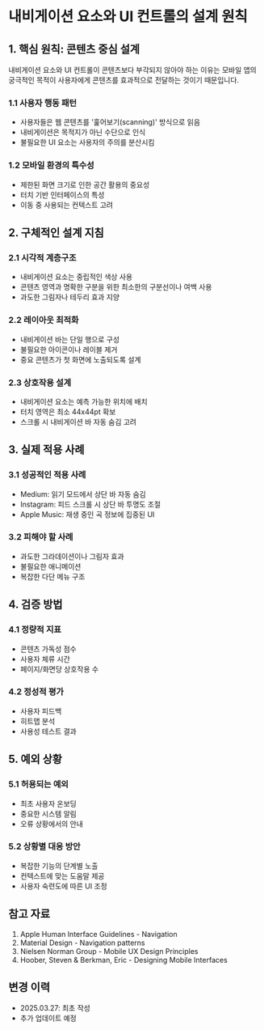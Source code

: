 # 내비게이션 요소와 UI 컨트롤의 설계 원칙

## 1. 핵심 원칙: 콘텐츠 중심 설계

내비게이션 요소와 UI 컨트롤이 콘텐츠보다 부각되지 않아야 하는 이유는 모바일 앱의 궁극적인 목적이 사용자에게 콘텐츠를 효과적으로 전달하는 것이기 때문입니다.

### 1.1 사용자 행동 패턴
- 사용자들은 웹 콘텐츠를 '훑어보기(scanning)' 방식으로 읽음
- 내비게이션은 목적지가 아닌 수단으로 인식
- 불필요한 UI 요소는 사용자의 주의를 분산시킴

### 1.2 모바일 환경의 특수성
- 제한된 화면 크기로 인한 공간 활용의 중요성
- 터치 기반 인터페이스의 특성
- 이동 중 사용되는 컨텍스트 고려

## 2. 구체적인 설계 지침

### 2.1 시각적 계층구조
- 내비게이션 요소는 중립적인 색상 사용
- 콘텐츠 영역과 명확한 구분을 위한 최소한의 구분선이나 여백 사용
- 과도한 그림자나 테두리 효과 지양

### 2.2 레이아웃 최적화
- 내비게이션 바는 단일 행으로 구성
- 불필요한 아이콘이나 레이블 제거
- 중요 콘텐츠가 첫 화면에 노출되도록 설계

### 2.3 상호작용 설계
- 내비게이션 요소는 예측 가능한 위치에 배치
- 터치 영역은 최소 44x44pt 확보
- 스크롤 시 내비게이션 바 자동 숨김 고려

## 3. 실제 적용 사례

### 3.1 성공적인 적용 사례
- Medium: 읽기 모드에서 상단 바 자동 숨김
- Instagram: 피드 스크롤 시 상단 바 투명도 조절
- Apple Music: 재생 중인 곡 정보에 집중된 UI

### 3.2 피해야 할 사례
- 과도한 그라데이션이나 그림자 효과
- 불필요한 애니메이션
- 복잡한 다단 메뉴 구조

## 4. 검증 방법

### 4.1 정량적 지표
- 콘텐츠 가독성 점수
- 사용자 체류 시간
- 페이지/화면당 상호작용 수

### 4.2 정성적 평가
- 사용자 피드백
- 히트맵 분석
- 사용성 테스트 결과

## 5. 예외 상황

### 5.1 허용되는 예외
- 최초 사용자 온보딩
- 중요한 시스템 알림
- 오류 상황에서의 안내

### 5.2 상황별 대응 방안
- 복잡한 기능의 단계별 노출
- 컨텍스트에 맞는 도움말 제공
- 사용자 숙련도에 따른 UI 조정

## 참고 자료
1. Apple Human Interface Guidelines - Navigation
2. Material Design - Navigation patterns
3. Nielsen Norman Group - Mobile UX Design Principles
4. Hoober, Steven & Berkman, Eric - Designing Mobile Interfaces

## 변경 이력
- 2025.03.27: 최초 작성
- 추가 업데이트 예정